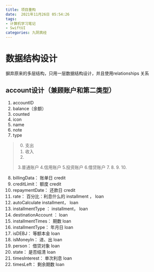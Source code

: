```yaml
---
title: 项目重构
date:  2021年11月26日 05:54:26
tags: 
- 计算机学习笔记
- SwiftUI
categories: 九阴真经
---
```


# 数据结构设计
摒弃原来的多层结构，只用一层数据结构设计，并且使用relationships 关系
## account设计（兼顾账户和第二类型）
1. accountID
2. balance（余额）
3. counted
4. icon
5. name
6. note
7. type
> 0. 支出
> 1. 收入
> 2. 
> 3.普通账户
> 4.信用账户
> 5.投资账户
> 6.借贷账户
> 7.
> 8.
> 9.
> 10.

8. billingData： 账单日 credit
9. creditLimit： 额度 credit
10. repaymentDate： 还款日 credit 
11. rate： 百分比：利息什么的  installment ， loan
12. autoCalculate   installment， loan
13. installmentType    ： installment， loan
14. destinationAccount ： loan
15. installmentTimes： 期数  loan
16. installmentType： 年月日  loan
17. isDEBJ： 等额本金  loan
18. isMoneyIn： 进、出  loan
19. person： 借贷对象  loan
20. state： 是否结清  loan
21. timesInterest： 单次利息  loan
22. timesLeft： 剩余期数  loan


